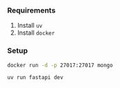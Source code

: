 ### Requirements

1. Install `uv`
2. Install `docker`

### Setup

```bash
docker run -d -p 27017:27017 mongo
```


```
uv run fastapi dev
```
